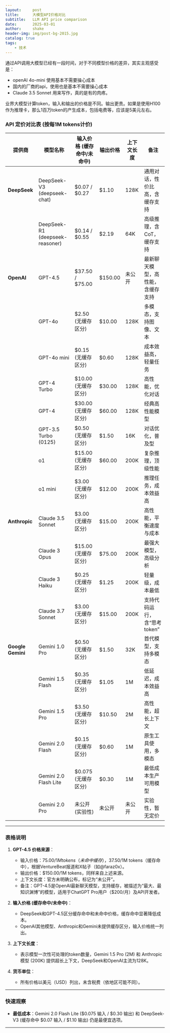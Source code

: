 ```yaml
---
layout:     post
title:      大模型API价格对比
subtitle:   LLM API price comparison
date:       2025-03-01
author:     shake
header-img: img/post-bg-2015.jpg
catalog: true
tags:
    - 技术
---
```


通过API调用大模型已经有一段时间，对于不同模型价格的差异，其实主观感受是：

* openAI 4o-mini 使用基本不需要操心成本
* 国内的厂商的api，使用也是基本不需要操心成本
* Claude 3.5 Sonnet 用来写作，真的是有的肉疼。

业界大模型计算token，输入和输出的价格是不同。输出更贵。如果是使用H100作为推理卡，那么1百万token的产生成本，包括电费等，应该是5美元左右。

### API 定价对比表 (按每1M tokens计价)

| 提供商          | 模型名称                  | 输入价格 (缓存命中/未命中) | 输出价格 | 上下文长度 | 备注                              |
|-----------------|---------------------------|---------------------------|---------|-----------|-----------------------------------|
| **DeepSeek**    | DeepSeek-V3 (deepseek-chat) | $0.07 / $0.27            | $1.10   | 128K      | 通用对话，性价比高，含缓存支持    |
|                 | DeepSeek-R1 (deepseek-reasoner) | $0.14 / $0.55      | $2.19   | 64K       | 高级推理，含CoT，缓存支持         |
| **OpenAI**      | GPT-4.5                  | $37.50 / $75.00          | $150.00 | 未公开    | 最新聊天模型，高性能，含缓存支持  |
|                 | GPT-4o                   | $2.50 (无缓存区分)        | $10.00  | 128K      | 多模态，支持图像、文本            |
|                 | GPT-4o mini              | $0.15 (无缓存区分)        | $0.60   | 128K      | 成本效益高，轻量任务              |
|                 | GPT-4 Turbo              | $10.00 (无缓存区分)       | $30.00  | 128K      | 高性能，优化对话                  |
|                 | GPT-4                    | $30.00 (无缓存区分)       | $60.00  | 128K      | 经典高性能模型                    |
|                 | GPT-3.5 Turbo (0125)     | $0.50 (无缓存区分)        | $1.50   | 16K       | 对话优化，普及型                  |
|                 | o1                       | $15.00 (无缓存区分)       | $60.00  | 200K      | 复杂推理，顶级性能                |
|                 | o1 mini                  | $3.00 (无缓存区分)        | $12.00  | 200K      | 推理任务，成本效益高              |
| **Anthropic**   | Claude 3.5 Sonnet        | $3.00 (无缓存区分)        | $15.00  | 200K      | 高性能，平衡速度与成本            |
|                 | Claude 3 Opus            | $15.00 (无缓存区分)       | $75.00  | 200K      | 最强大模型，高级分析              |
|                 | Claude 3 Haiku           | $0.25 (无缓存区分)        | $1.25   | 200K      | 轻量级，成本最低                  |
|                 | Claude 3.7 Sonnet        | $3.00 (无缓存区分)        | $15.00  | 200K      | 支持代码运行，含“思考token”        |
| **Google Gemini** | Gemini 1.0 Pro          | $0.50 (无缓存区分)        | $1.50   | 32K       | 首代模型，支持多模态              |
|                 | Gemini 1.5 Flash         | $0.35 (无缓存区分)        | $1.05   | 1M        | 低延迟，成本效益高                |
|                 | Gemini 1.5 Pro           | $3.50 (无缓存区分)        | $10.50  | 2M        | 高性能，超长上下文                |
|                 | Gemini 2.0 Flash         | $0.15 (无缓存区分)        | $0.60   | 1M        | 原生工具使用，多模态              |
|                 | Gemini 2.0 Flash Lite    | $0.075 (无缓存区分)       | $0.30   | 1M        | 最低成本生产可用模型              |
|                 | Gemini 2.0 Pro           | 未公开 (实验性)           | 未公开  | 未公开    | 实验性，暂无定价                  |

---

### 表格说明

1. **GPT-4.5 价格来源**：
   - 输入价格：$75.00/1M tokens（未命中缓存），$37.50/1M tokens（缓存命中），根据VentureBeat报道和X帖子（如@faraz0x）。
   - 输出价格：$150.00/1M tokens，同样来自上述来源。
   - 上下文长度：官方未明确公布，标记为“未公开”。
   - 备注：GPT-4.5是OpenAI最新聊天模型，支持缓存，被描述为“最大、最知识渊博”的模型，适用于ChatGPT Pro用户（$200/月）及API开发者。

2. **输入价格 (缓存命中/未命中)**：
   - DeepSeek和GPT-4.5区分缓存命中和未命中价格，缓存命中显著降低成本。
   - OpenAI其他模型、Anthropic和Gemini未提供缓存区分，输入价格统一列出。

3. **上下文长度**：
   - 表示模型一次性可处理的token数量，Gemini 1.5 Pro (2M) 和 Anthropic 模型 (200K) 提供超长上下文，DeepSeek和OpenAI主流为128K。

4. **货币单位**：
   - 所有价格以美元（USD）列出，未含税费（依地区可能不同）。

---

### 快速观察
- **最低成本**：Gemini 2.0 Flash Lite ($0.075 输入 / $0.30 输出) 和 DeepSeek-V3 (缓存命中 $0.07 输入 / $1.10 输出) 仍是最便宜选项。



---



